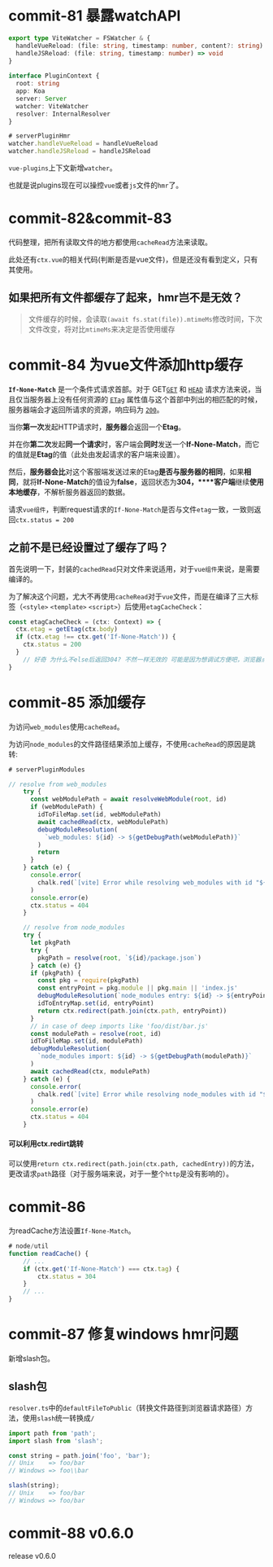 # commit-81 暴露watchAPI

```typescript
export type ViteWatcher = FSWatcher & {
  handleVueReload: (file: string, timestamp: number, content?: string) => void
  handleJSReload: (file: string, timestamp: number) => void
}
  
interface PluginContext {
  root: string
  app: Koa
  server: Server
  watcher: ViteWatcher
  resolver: InternalResolver
}
```

```typescript
# serverPluginHmr
watcher.handleVueReload = handleVueReload
watcher.handleJSReload = handleJSReload
```

`vue-plugins`上下文新增`watcher`。

也就是说plugins现在可以操控`vue`或者`js`文件的`hmr`了。

# commit-82&commit-83

代码整理，把所有读取文件的地方都使用`cacheRead`方法来读取。 

此处还有`ctx.vue`的相关代码(判断是否是vue文件)，但是还没有看到定义，只有其使用。

## 如果把所有文件都缓存了起来，hmr岂不是无效？

> 文件缓存的时候，会读取`(await fs.stat(file)).mtimeMs`修改时间，下次文件改变，将对比`mtimeMs`来决定是否使用缓存

# commit-84 为vue文件添加http缓存

**`If-None-Match`** 是一个条件式请求首部。对于 GET[`GET`](https://developer.mozilla.org/zh-CN/docs/Web/HTTP/Methods/GET) 和 [`HEAD`](https://developer.mozilla.org/zh-CN/docs/Web/HTTP/Methods/HEAD) 请求方法来说，当且仅当服务器上没有任何资源的 [`ETag`](https://developer.mozilla.org/zh-CN/docs/Web/HTTP/Headers/ETag) 属性值与这个首部中列出的相匹配的时候，服务器端会才返回所请求的资源，响应码为 [`200`](https://developer.mozilla.org/zh-CN/docs/Web/HTTP/Status/200)。

当你**第一次**发起HTTP请求时，**服务器**会返回一个**Etag**。

并在你**第二次**发起**同一个请求**时，客户端会**同时**发送一个**If-None-Match**，而它的值就是**Etag**的值（此处由发起请求的客户端来设置）。

然后，**服务器会比**对这个客服端发送过来的Etag**是否与服务器的相同**，如果**相同**，就将**If-None-Match**的值设为**false**，返回状态为**304，****客户端**继续**使用本地缓存**，不解析服务器返回的数据。

请求`vue组件`，判断request请求的`If-None-Match`是否与文件`etag`一致，一致则返回`ctx.status = 200`

## 之前不是已经设置过了缓存了吗？

首先说明一下，封装的`cachedRead`只对文件来说适用，对于`vue组件`来说，是需要编译的。

为了解决这个问题，尤大不再使用`cacheRead`对于`vue`文件，而是在编译了三大标签（`<style>` `<template>` `<script>`）后使用`etagCacheCheck`：

```typescript
const etagCacheCheck = (ctx: Context) => {
  ctx.etag = getEtag(ctx.body)
  if (ctx.etag !== ctx.get('If-None-Match')) {
    ctx.status = 200
  }
    // 好奇 为什么不else后返回304? 不然一样无效的 可能是因为想调试方便吧，浏览器点击就弹出源码了，不用查看sources
}
```

# commit-85 添加缓存

为访问`web_modules`使用`cacheRead`。

为访问`node_modules`的文件路径结果添加上缓存，不使用`cacheRead`的原因是跳转:

```typescript
# serverPluginModules

// resolve from web_modules
    try {
      const webModulePath = await resolveWebModule(root, id)
      if (webModulePath) {
        idToFileMap.set(id, webModulePath)
        await cachedRead(ctx, webModulePath)
        debugModuleResolution(
          `web_modules: ${id} -> ${getDebugPath(webModulePath)}`
        )
        return
      }
    } catch (e) {
      console.error(
        chalk.red(`[vite] Error while resolving web_modules with id "${id}":`)
      )
      console.error(e)
      ctx.status = 404
    }

    // resolve from node_modules
    try {
      let pkgPath
      try {
        pkgPath = resolve(root, `${id}/package.json`)
      } catch (e) {}
      if (pkgPath) {
        const pkg = require(pkgPath)
        const entryPoint = pkg.module || pkg.main || 'index.js'
        debugModuleResolution(`node_modules entry: ${id} -> ${entryPoint}`)
        idToEntryMap.set(id, entryPoint)
        return ctx.redirect(path.join(ctx.path, entryPoint))
      }
      // in case of deep imports like 'foo/dist/bar.js'
      const modulePath = resolve(root, id)
      idToFileMap.set(id, modulePath)
      debugModuleResolution(
        `node_modules import: ${id} -> ${getDebugPath(modulePath)}`
      )
      await cachedRead(ctx, modulePath)
    } catch (e) {
      console.error(
        chalk.red(`[vite] Error while resolving node_modules with id "${id}":`)
      )
      console.error(e)
      ctx.status = 404
    }
```

#### 可以利用ctx.redirt跳转

可以使用`return ctx.redirect(path.join(ctx.path, cachedEntry))`的方法，更改请求`path`路径（对于服务端来说，对于一整个`http`是没有影响的）。

# commit-86

为readCache方法设置`If-None-Match`。

```typescript
# node/util
function readCache() {
    // ... 
    if (ctx.get('If-None-Match') === ctx.tag) {
        ctx.status = 304
    }
    // ...
}

```

# commit-87 修复windows hmr问题

新增slash包。

## slash包

`resolver.ts`中的`defaultFileToPublic`（转换文件路径到浏览器请求路径）方法，使用`slash`统一转换成`/`

```typescript
import path from 'path';
import slash from 'slash';

const string = path.join('foo', 'bar');
// Unix    => foo/bar
// Windows => foo\\bar

slash(string);
// Unix    => foo/bar
// Windows => foo/bar
```

# commit-88 v0.6.0

release v0.6.0

